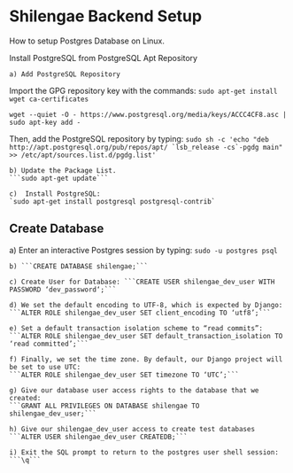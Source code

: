 # Shilengae Backend Setup

How to setup Postgres Database on Linux.

Install PostgreSQL from PostgreSQL Apt Repository

    a) Add PostgreSQL Repository

Import the GPG repository key with the commands:
`sudo apt-get install wget ca-certificates`

`wget --quiet -O - https://www.postgresql.org/media/keys/ACCC4CF8.asc | sudo apt-key add -`

Then, add the PostgreSQL repository by typing:
`` sudo sh -c 'echo "deb http://apt.postgresql.org/pub/repos/apt/ `lsb_release -cs`-pgdg main" >> /etc/apt/sources.list.d/pgdg.list' ``

    b) Update the Package List.
    ```sudo apt-get update```

    c)  Install PostgreSQL:
    `sudo apt-get install postgresql postgresql-contrib`

## Create Database

a) Enter an interactive Postgres session by typing:
`sudo -u postgres psql`

    b) ```CREATE DATABASE shilengae;```

    c) Create User for Database: ```CREATE USER shilengae_dev_user WITH PASSWORD ‘dev_password‘;```

    d) We set the default encoding to UTF-8, which is expected by Django:
    ```ALTER ROLE shilengae_dev_user SET client_encoding TO ‘utf8’;```

    e) Set a default transaction isolation scheme to “read commits”:
    ```ALTER ROLE shilengae_dev_user SET default_transaction_isolation TO ‘read committed’;```

    f) Finally, we set the time zone. By default, our Django project will be set to use UTC:
    ```ALTER ROLE shilengae_dev_user SET timezone TO ‘UTC’;```

    g) Give our database user access rights to the database that we created:
    ```GRANT ALL PRIVILEGES ON DATABASE shilengae TO shilengae_dev_user;```

    h) Give our shilengae_dev_user access to create test databases
    ```ALTER USER shilengae_dev_user CREATEDB;```

    i) Exit the SQL prompt to return to the postgres user shell session:
    ```\q```
